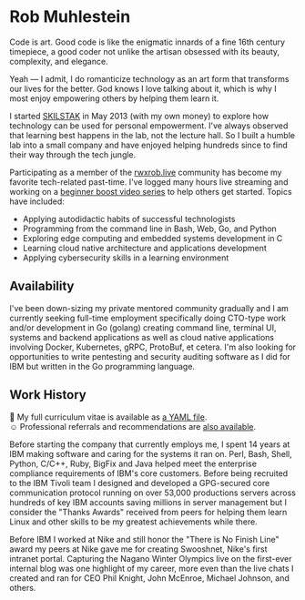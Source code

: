 # Rob Muhlestein

Code is art. Good code is like the enigmatic innards of a fine 16th
century timepiece, a good coder not unlike the artisan obsessed with its
beauty, complexity, and elegance.

Yeah — I admit, I do romanticize technology as an art form that
transforms our lives for the better. God knows I love talking about
it, which is why I most enjoy empowering others by helping them learn it.

I started [SKILSTAK](https://skilstak.io) in May 2013 (with my own
money) to explore how technology can be used for personal empowerment.
I've always observed that learning best happens in the lab, not the
lecture hall. So I built a humble lab into a small company and have
enjoyed helping hundreds since to find their way through the tech
jungle.

Participating as a member of the [rwxrob.live](https://rwxrob.live)
community has become my favorite tech-related past-time. I've logged
many hours live streaming and working on a [beginner boost video
series](https://youtube.com/rwxrob) to help others get started. Topics
have included:

* Applying autodidactic habits of successful technologists
* Programming from the command line in Bash, Web, Go, and Python
* Exploring edge computing and embedded systems development in C
* Learning cloud native architecture and applications development
* Applying cybersecurity skills in a learning environment

## Availability

I've been down-sizing my private mentored community gradually and I am
currently seeking full-time employment specifically doing CTO-type work
and/or development in Go (golang) creating command line, terminal UI,
systems and backend applications as well as cloud native applications
involving Docker, Kubernetes, gRPC, ProtoBuf, et cetera. I'm also
looking for opportunities to write pentesting and security auditing
software as I did for IBM but written in the Go programming language.

## Work History

📃 My full curriculum vitae is available as [a YAML file](vitae.yml).  
☺️  Professional referrals and recommendations are [also
available](refer.yml).

Before starting the company that currently employs me, I spent 14 years
at IBM making software and caring for the systems it ran on. Perl, Bash,
Shell, Python, C/C++, Ruby, BigFix and Java helped meet the enterprise
compliance requirements of IBM's core customers. Before being recruited
to the IBM Tivoli team I designed and developed a GPG-secured core
communication protocol running on over 53,000 productions servers across
hundreds of key IBM accounts saving millions in server management but I
consider the "Thanks Awards" received from peers for helping them learn
Linux and other skills to be my greatest achievements while there.

Before IBM I worked at Nike and still honor the "There is No Finish
Line" award my peers at Nike gave me for creating Swooshnet, Nike's
first intranet portal. Capturing the Nagano Winter Olympics live on the
first-ever internal blog was one highlight of my career, more even than
the live chats I created and ran for CEO Phil Knight, John McEnroe,
Michael Johnson, and others.
